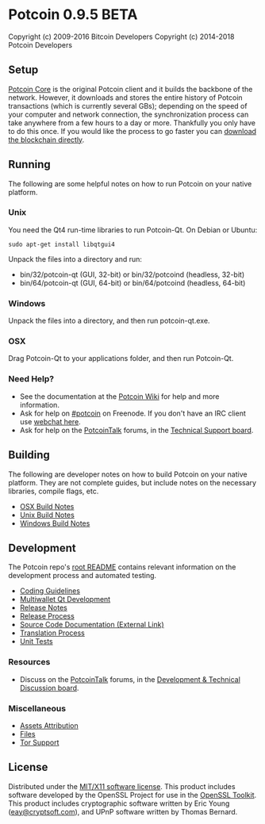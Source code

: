 Potcoin 0.9.5 BETA
=====================

Copyright (c) 2009-2016 Bitcoin Developers
Copyright (c) 2014-2018 Potcoin Developers


Setup
---------------------
[Potcoin Core](http://potcoin.com) is the original Potcoin client and it builds the backbone of the network. However, it downloads and stores the entire history of Potcoin transactions (which is currently several GBs); depending on the speed of your computer and network connection, the synchronization process can take anywhere from a few hours to a day or more. Thankfully you only have to do this once. If you would like the process to go faster you can [download the blockchain directly](bootstrap.md).

Running
---------------------
The following are some helpful notes on how to run Potcoin on your native platform.

### Unix

You need the Qt4 run-time libraries to run Potcoin-Qt. On Debian or Ubuntu:

	sudo apt-get install libqtgui4

Unpack the files into a directory and run:

- bin/32/potcoin-qt (GUI, 32-bit) or bin/32/potcoind (headless, 32-bit)
- bin/64/potcoin-qt (GUI, 64-bit) or bin/64/potcoind (headless, 64-bit)



### Windows

Unpack the files into a directory, and then run potcoin-qt.exe.

### OSX

Drag Potcoin-Qt to your applications folder, and then run Potcoin-Qt.

### Need Help?

* See the documentation at the [Potcoin Wiki](https://wiki.potcoin.com/)
for help and more information.
* Ask for help on [#potcoin](http://webchat.freenode.net?channels=potcoin) on Freenode. If you don't have an IRC client use [webchat here](http://webchat.freenode.net?channels=potcoin).
* Ask for help on the [PotcoinTalk](https://potcointalk.org/) forums, in the [Technical Support board](https://www.potcointalk.org/category/9/troubleshooting).

Building
---------------------
The following are developer notes on how to build Potcoin on your native platform. They are not complete guides, but include notes on the necessary libraries, compile flags, etc.

- [OSX Build Notes](build-osx.md)
- [Unix Build Notes](build-unix.md)
- [Windows Build Notes](build-msw.md)

Development
---------------------
The Potcoin repo's [root README](https://github.com/potcoin/potcoin/blob/master/README.md) contains relevant information on the development process and automated testing.

- [Coding Guidelines](coding.md)
- [Multiwallet Qt Development](multiwallet-qt.md)
- [Release Notes](release-notes.md)
- [Release Process](release-process.md)
- [Source Code Documentation (External Link)](https://dev.visucore.com/bitcoin/doxygen/)
- [Translation Process](translation_process.md)
- [Unit Tests](unit-tests.md)

### Resources
* Discuss on the [PotcoinTalk](https://potcointalk.org/) forums, in the [Development & Technical Discussion board](https://www.potcointalk.org/category/4/development-discussions).

### Miscellaneous
- [Assets Attribution](assets-attribution.md)
- [Files](files.md)
- [Tor Support](tor.md)

License
---------------------
Distributed under the [MIT/X11 software license](http://www.opensource.org/licenses/mit-license.php).
This product includes software developed by the OpenSSL Project for use in the [OpenSSL Toolkit](http://www.openssl.org/). This product includes
cryptographic software written by Eric Young ([eay@cryptsoft.com](mailto:eay@cryptsoft.com)), and UPnP software written by Thomas Bernard.
